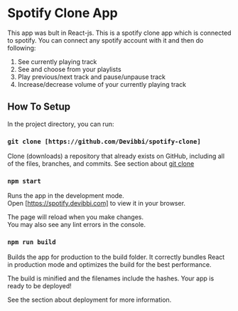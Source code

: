 # Spotify Clone App

This app was bult in React-js. This is a spotify clone app which is connected to spotify.
You can connect any spotify account with it and then do following:
1. See currently playing track
2. See and choose from your playlists
3. Play previous/next track and pause/unpause track
4. Increase/decrease volume of your currently playing track


## How To Setup

In the project directory, you can run:

### `git clone [https://github.com/Devibbi/spotify-clone]`

Clone (downloads) a repository that already exists on GitHub,
including all of the files, branches, and commits.
See section about [git clone](https://github.com/git-guides/git-clone)

### `npm start`

Runs the app in the development mode.\
Open [https://spotify.devibbi.com] to view it in your browser.

The page will reload when you make changes.\
You may also see any lint errors in the console.

### `npm run build`
Builds the app for production to the build folder.
It correctly bundles React in production mode and optimizes the build for the best performance.

The build is minified and the filenames include the hashes.
Your app is ready to be deployed!

See the section about deployment for more information.

